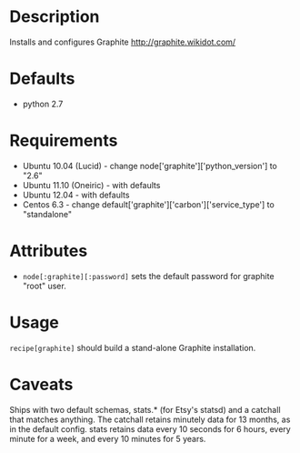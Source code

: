 Description
===========

Installs and configures Graphite http://graphite.wikidot.com/

Defaults
========

* python 2.7

Requirements
============

* Ubuntu 10.04 (Lucid) - change node['graphite']['python_version'] to "2.6"
* Ubuntu 11.10 (Oneiric) - with defaults
* Ubuntu 12.04 - with defaults
* Centos 6.3 - change default['graphite']['carbon']['service_type'] to "standalone"

Attributes
==========

* `node[:graphite][:password]` sets the default password for graphite "root" user.

Usage
=====

`recipe[graphite]` should build a stand-alone Graphite installation.

Caveats
=======

Ships with two default schemas, stats.* (for Etsy's statsd) and a
catchall that matches anything. The catchall retains minutely data for
13 months, as in the default config. stats retains data every 10 seconds
for 6 hours, every minute for a week, and every 10 minutes for 5 years.

